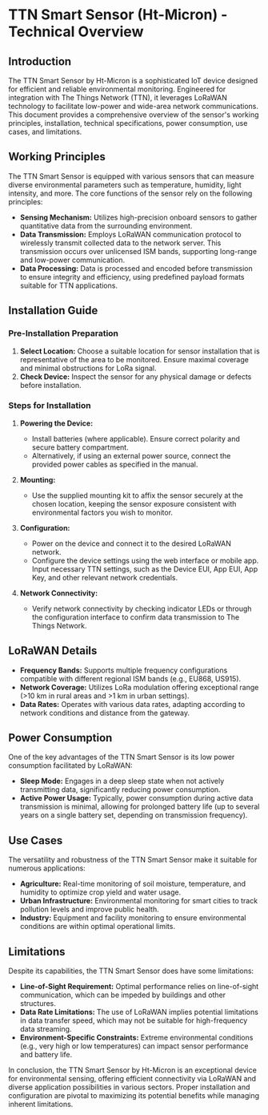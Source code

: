 # TTN Smart Sensor (Ht-Micron) - Technical Overview

## Introduction
The TTN Smart Sensor by Ht-Micron is a sophisticated IoT device designed for efficient and reliable environmental monitoring. Engineered for integration with The Things Network (TTN), it leverages LoRaWAN technology to facilitate low-power and wide-area network communications. This document provides a comprehensive overview of the sensor's working principles, installation, technical specifications, power consumption, use cases, and limitations.

## Working Principles
The TTN Smart Sensor is equipped with various sensors that can measure diverse environmental parameters such as temperature, humidity, light intensity, and more. The core functions of the sensor rely on the following principles:

- **Sensing Mechanism:** Utilizes high-precision onboard sensors to gather quantitative data from the surrounding environment.
- **Data Transmission:** Employs LoRaWAN communication protocol to wirelessly transmit collected data to the network server. This transmission occurs over unlicensed ISM bands, supporting long-range and low-power communication.
- **Data Processing:** Data is processed and encoded before transmission to ensure integrity and efficiency, using predefined payload formats suitable for TTN applications.

## Installation Guide
### Pre-Installation Preparation
1. **Select Location:** Choose a suitable location for sensor installation that is representative of the area to be monitored. Ensure maximal coverage and minimal obstructions for LoRa signal.
2. **Check Device:** Inspect the sensor for any physical damage or defects before installation.

### Steps for Installation
1. **Powering the Device:**
   - Install batteries (where applicable). Ensure correct polarity and secure battery compartment.
   - Alternatively, if using an external power source, connect the provided power cables as specified in the manual.

2. **Mounting:**
   - Use the supplied mounting kit to affix the sensor securely at the chosen location, keeping the sensor exposure consistent with environmental factors you wish to monitor.

3. **Configuration:**
   - Power on the device and connect it to the desired LoRaWAN network.
   - Configure the device settings using the web interface or mobile app. Input necessary TTN settings, such as the Device EUI, App EUI, App Key, and other relevant network credentials.

4. **Network Connectivity:**
   - Verify network connectivity by checking indicator LEDs or through the configuration interface to confirm data transmission to The Things Network.

## LoRaWAN Details
- **Frequency Bands:** Supports multiple frequency configurations compatible with different regional ISM bands (e.g., EU868, US915).
- **Network Coverage:** Utilizes LoRa modulation offering exceptional range (>10 km in rural areas and >1 km in urban settings).
- **Data Rates:** Operates with various data rates, adapting according to network conditions and distance from the gateway.

## Power Consumption
One of the key advantages of the TTN Smart Sensor is its low power consumption facilitated by LoRaWAN:

- **Sleep Mode:** Engages in a deep sleep state when not actively transmitting data, significantly reducing power consumption.
- **Active Power Usage:** Typically, power consumption during active data transmission is minimal, allowing for prolonged battery life (up to several years on a single battery set, depending on transmission frequency).

## Use Cases
The versatility and robustness of the TTN Smart Sensor make it suitable for numerous applications:

- **Agriculture:** Real-time monitoring of soil moisture, temperature, and humidity to optimize crop yield and water usage.
- **Urban Infrastructure:** Environmental monitoring for smart cities to track pollution levels and improve public health.
- **Industry:** Equipment and facility monitoring to ensure environmental conditions are within optimal operational limits.

## Limitations
Despite its capabilities, the TTN Smart Sensor does have some limitations:

- **Line-of-Sight Requirement:** Optimal performance relies on line-of-sight communication, which can be impeded by buildings and other structures.
- **Data Rate Limitations:** The use of LoRaWAN implies potential limitations in data transfer speed, which may not be suitable for high-frequency data streaming.
- **Environment-Specific Constraints:** Extreme environmental conditions (e.g., very high or low temperatures) can impact sensor performance and battery life.

In conclusion, the TTN Smart Sensor by Ht-Micron is an exceptional device for environmental sensing, offering efficient connectivity via LoRaWAN and diverse application possibilities in various sectors. Proper installation and configuration are pivotal to maximizing its potential benefits while managing inherent limitations.